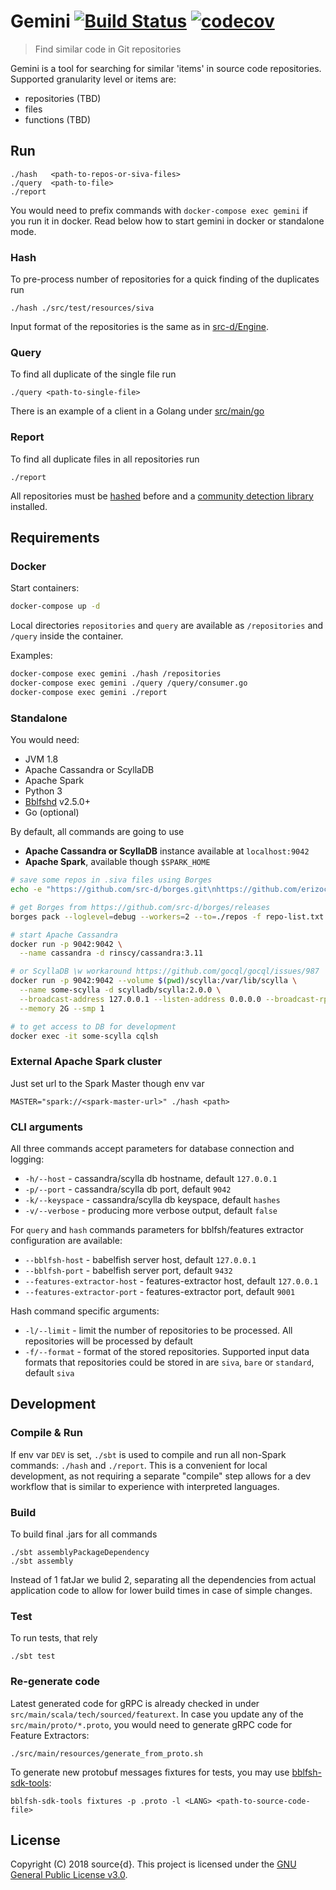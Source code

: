 # Gemini [![Build Status](https://travis-ci.org/src-d/gemini.svg?branch=master)](https://travis-ci.org/src-d/gemini) [![codecov](https://codecov.io/gh/src-d/gemini/branch/master/graph/badge.svg)](https://codecov.io/gh/src-d/gemini)
> Find similar code in Git repositories

Gemini is a tool for searching for similar 'items' in source code repositories.
Supported granularity level or items are:
 - repositories (TBD)
 - files
 - functions (TBD)

## Run

```
./hash   <path-to-repos-or-siva-files>
./query  <path-to-file>
./report
```

You would need to prefix commands with `docker-compose exec gemini` if you run it in docker. Read below how to start gemini in docker or standalone mode.

### Hash
To pre-process number of repositories for a quick finding of the duplicates run

```
./hash ./src/test/resources/siva
```

Input format of the repositories is the same as in [src-d/Engine](https://github.com/src-d/engine).

### Query
To find all duplicate of the single file run

```
./query <path-to-single-file>
```

There is an example of a client in a Golang under [src/main/go](src/main/go)

### Report
To find all duplicate files in all repositories run

```
./report
```

All repositories must be [hashed](#hash) before and a
[community detection library](src/main/python/community-detector/README.md#install-dependencies) installed.

## Requirements

### Docker

Start containers:

```bash
docker-compose up -d
```

Local directories `repositories` and `query` are available as `/repositories` and `/query` inside the container.

Examples:

```bash
docker-compose exec gemini ./hash /repositories
docker-compose exec gemini ./query /query/consumer.go
docker-compose exec gemini ./report
```


### Standalone

You would need:

 - JVM 1.8
 - Apache Cassandra or ScyllaDB
 - Apache Spark
 - Python 3
 - [Bblfshd](https://github.com/bblfsh/bblfshd/) v2.5.0+
 - Go (optional)

By default, all commands are going to use
 - **Apache Cassandra or ScyllaDB** instance available at `localhost:9042`
 - **Apache Spark**, available though `$SPARK_HOME`

```bash
# save some repos in .siva files using Borges
echo -e "https://github.com/src-d/borges.git\nhttps://github.com/erizocosmico/borges.git" > repo-list.txt

# get Borges from https://github.com/src-d/borges/releases
borges pack --loglevel=debug --workers=2 --to=./repos -f repo-list.txt

# start Apache Cassandra
docker run -p 9042:9042 \
  --name cassandra -d rinscy/cassandra:3.11

# or ScyllaDB \w workaround https://github.com/gocql/gocql/issues/987
docker run -p 9042:9042 --volume $(pwd)/scylla:/var/lib/scylla \
  --name some-scylla -d scylladb/scylla:2.0.0 \
  --broadcast-address 127.0.0.1 --listen-address 0.0.0.0 --broadcast-rpc-address 127.0.0.1 \
  --memory 2G --smp 1

# to get access to DB for development
docker exec -it some-scylla cqlsh
```


### External Apache Spark cluster
Just set url to the Spark Master though env var
```
MASTER="spark://<spark-master-url>" ./hash <path>
```

### CLI arguments

All three commands accept parameters for database connection and logging:

 * `-h/--host` - cassandra/scylla db hostname, default `127.0.0.1`
 * `-p/--port` - cassandra/scylla db port, default `9042`
 * `-k/--keyspace` - cassandra/scylla db keyspace, default `hashes`
 * `-v/--verbose` - producing more verbose output, default `false`

For `query` and `hash` commands parameters for bblfsh/features extractor  configuration are available:

 * `--bblfsh-host` - babelfish server host, default `127.0.0.1`
 * `--bblfsh-port` - babelfish server port, default `9432`
 * `--features-extractor-host` - features-extractor host, default `127.0.0.1`
 * `--features-extractor-port` - features-extractor port, default `9001`

Hash command specific arguments:

 * `-l/--limit` - limit the number of repositories to be processed. All repositories will be processed by default
 * `-f/--format` - format of the stored repositories. Supported input data formats that repositories could be stored in are `siva`, `bare` or `standard`, default `siva`

## Development

### Compile & Run
If env var `DEV` is set, `./sbt` is used to compile and run all non-Spark commands: `./hash` and `./report`.
This is a convenient for local development, as not requiring a separate "compile" step allows for a dev workflow
that is similar to experience with interpreted languages.

### Build
To build final .jars for all commands
```
./sbt assemblyPackageDependency
./sbt assembly
```
Instead of 1 fatJar we bulid 2, separating all the dependencies from actual application code to allow for
lower build times in case of simple changes.

### Test

To run tests, that rely
```
./sbt test
```

### Re-generate code
Latest generated code for gRPC is already checked in under `src/main/scala/tech/sourced/featurext`.
In case you update any of the `src/main/proto/*.proto`, you would need to generate gRPC code for Feature Extractors:
```
./src/main/resources/generate_from_proto.sh
```

To generate new protobuf messages fixtures for tests, you may use [bblfsh-sdk-tools](https://github.com/bblfsh/sdk):
```
bblfsh-sdk-tools fixtures -p .proto -l <LANG> <path-to-source-code-file>
```

## License

Copyright (C) 2018 source{d}.
This project is licensed under the [GNU General Public License v3.0](LICENSE).
